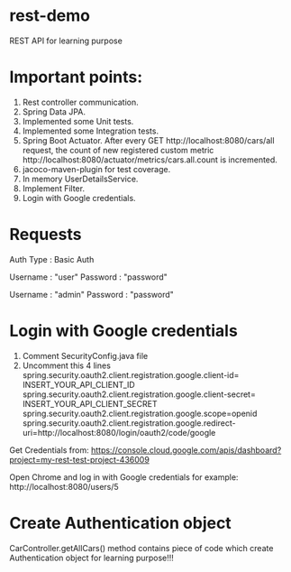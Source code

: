 # rest-demo
REST API for learning purpose

# Important points:
1. Rest controller communication.
2. Spring Data JPA.
3. Implemented some Unit tests.
4. Implemented some Integration tests.
5. Spring Boot Actuator.
   After every GET http://localhost:8080/cars/all request, the count of new registered custom metric
   http://localhost:8080/actuator/metrics/cars.all.count is incremented.
6. jacoco-maven-plugin for test coverage.
7. In memory UserDetailsService.
8. Implement Filter.
9. Login with Google credentials.

# Requests
Auth Type : Basic Auth

Username : "user"
Password : "password"

Username : "admin"
Password : "password"

# Login with Google credentials
1. Comment SecurityConfig.java file
2. Uncomment this 4 lines
spring.security.oauth2.client.registration.google.client-id= INSERT_YOUR_API_CLIENT_ID
spring.security.oauth2.client.registration.google.client-secret= INSERT_YOUR_API_CLIENT_SECRET
spring.security.oauth2.client.registration.google.scope=openid
spring.security.oauth2.client.registration.google.redirect-uri=http://localhost:8080/login/oauth2/code/google
   
Get Credentials from: https://console.cloud.google.com/apis/dashboard?project=my-rest-test-project-436009

Open Chrome and log in with Google credentials for example:
http://localhost:8080/users/5

# Create Authentication object
CarController.getAllCars() method contains piece of code which create Authentication object for learning purpose!!!
